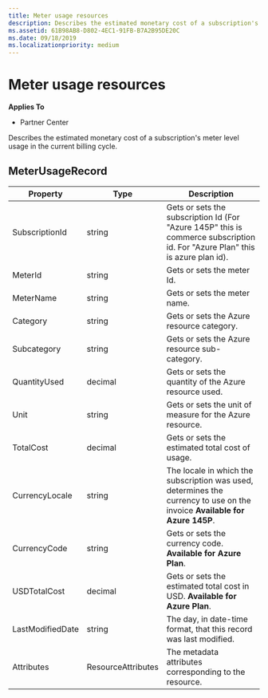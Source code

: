 ```yaml
---
title: Meter usage resources
description: Describes the estimated monetary cost of a subscription's meter level usage in the current billing cycle.
ms.assetid: 61B98AB8-D802-4EC1-91FB-B7A2B95DE20C
ms.date: 09/18/2019
ms.localizationpriority: medium
---
```


# Meter usage resources


**Applies To**

- Partner Center

Describes the estimated monetary cost of a subscription's meter level usage in the current billing cycle.

## <span id="MeterUsageRecord"/><span id="meterusagerecord"/><span id="METERUSAGERECORD"/>MeterUsageRecord

| Property         | Type               | Description                                                                                   |
|------------------|--------------------|-----------------------------------------------------------------------------------------------|
| SubscriptionId           | string             | Gets or sets the subscription Id (For "Azure 145P" this is commerce subscription id. For "Azure Plan" this is azure plan id).                  |
| MeterId  | string             | Gets or sets the meter Id.                                                        |
| MeterName          | string             | Gets or sets the meter name.                                       |
| Category               | string             | Gets or sets the Azure resource category.                                                 |
| Subcategory             | string             |  Gets or sets the Azure resource sub-category.                                                     |
| QuantityUsed        | decimal             | Gets or sets the quantity of the Azure resource used.   |
| Unit   | string             | Gets or sets the unit of measure for the Azure resource. |
| TotalCost   | decimal             | Gets or sets the estimated total cost of usage. |
| CurrencyLocale   | string             | The locale in which the subscription was used, determines the currency to use on the invoice **Available for Azure 145P**. |
| CurrencyCode   | string             | Gets or sets the currency code. **Available for  Azure Plan**.                                         |
| USDTotalCost   | decimal             | Gets or sets the estimated total cost in USD. **Available for Azure Plan**.                                         |
| LastModifiedDate | string             | The day, in date-time format, that this record was last modified.                             |
| Attributes       | ResourceAttributes | The metadata attributes corresponding to the resource.                                        |                                           |

 

 

 




